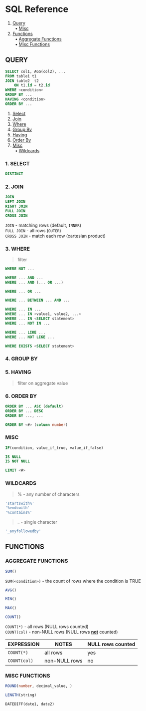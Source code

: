 # SQL Reference

1. [Query](#query) <br>
   &nbsp; • [Misc](#misc) <br>
2. [Functions](#functions) <br>
   &nbsp; • [Aggregate Functions](#aggregate-functions) <br>
   &nbsp; • [Misc Functions](#misc-functions) <br>

<!-- ----------------------------------------------------------------------- -->

## QUERY

```sql
SELECT col1, AGG(col2), ...
FROM table1 t1
JOIN table2  t2
    ON t1.id = t2.id
WHERE <condition>
GROUP BY ...
HAVING <condition>
ORDER BY ...
```

1. [Select](#1-select) <br>
2. [Join](#2-join) <br>
3. [Where](#3-where) <br>
4. [Group By](#4-group-by) <br>
5. [Having](#5-having) <br>
6. [Order By](#6-order-by) <br>
7. [Misc](#misc) <br>
   &nbsp; • [Wildcards](#wildcards)

<!-- ----------------------------------------------------------------------- -->

### 1. SELECT

```sql
DISTINCT
```

<!-- ----------------------------------------------------------------------- -->

### 2. JOIN

```sql
JOIN
LEFT JOIN
RIGHT JOIN
FULL JOIN
CROSS JOIN
```

`JOIN` - matching rows (default, `INNER`)<br>
`FULL JOIN` - all rows (`OUTER`) <br>
`CROSS JOIN` - match each row (cartesian product) <br>

<!-- ----------------------------------------------------------------------- -->

### 3. WHERE

> filter

```sql
WHERE NOT ...

WHERE ... AND ...
WHERE ... AND (... OR ...)

WHERE ... OR ...

WHERE ... BETWEEN ... AND ...

WHERE ... IN ...
WHERE ... IN <value1, value2, ...>
WHERE ... IN <SELECT statement>
WHERE ... NOT IN ...

WHERE ... LIKE ...
WHERE ... NOT LIKE ...

WHERE EXISTS <SELECT statement>
```

<!-- ----------------------------------------------------------------------- -->

### 4. GROUP BY

<!-- ----------------------------------------------------------------------- -->

### 5. HAVING

> filter on aggregate value

<!-- ----------------------------------------------------------------------- -->

### 6. ORDER BY

```sql
ORDER BY ... ASC (default)
ORDER BY ... DESC
ORDER BY ..., ...

ORDER BY <#> (column number)
```

<!-- ----------------------------------------------------------------------- -->

### MISC

```sql
IF(condition, value_if_true, value_if_false)
```

```sql
IS NULL
IS NOT NULL
```

```sql
LIMIT <#>
```

<!-- ----------------------------------------------------------------------- -->

### WILDCARDS

> % - any number of characters

```sql
'startswith%'
'%endswith'
'%contains%'
```

> _ - single character

```sql
'_anyfollowedby'
```

<!-- ----------------------------------------------------------------------- -->

## FUNCTIONS

<!-- ----------------------------------------------------------------------- -->

### AGGREGATE FUNCTIONS

```sql
SUM()
```

`SUM(<condition>)` - the count of rows where the condition is TRUE <br>

```sql
AVG()
```

```sql
MIN()
```

```sql
MAX()
```

```sql
COUNT()
```

`COUNT(*)` - all rows (NULL rows counted) <br>
`COUNT(col)` - non-NULL rows (NULL rows <ins>**not**</ins> counted) <br>

| EXPRESSION   | NOTES         | NULL rows counted |
| ------------ | ------------- | ----------------- |
| `COUNT(*)`   | all rows      | yes               |
| `COUNT(col)` | non-NULL rows | no                |

<!-- ----------------------------------------------------------------------- -->

### MISC FUNCTIONS

```sql
ROUND(number, decimal_value, )
```

```sql
LENGTH(string)
```

```sql
DATEDIFF(date1, date2)
```
